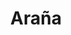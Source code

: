 ---
title: Araña
date: 
draft: false

# descripcion
description : Araña

materials: Plata 925

color: Plateado

dimensions: 3,5cm x 2,5cm

code: 02-14-0180

type: "Dijes"

categories: []

price: $10.960,00

price_eftvo: $9.320,00

# Images
# first image will be shown in the product page
images:
  # - image: "images/path_to_image"
  # La ubicacion de las imagenes es imagenes/Dijes/Dijes.Plata/02-14-0180-arania
  - image: "./images/dijes/plata/02-14-0180-arania.JPG"
---